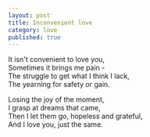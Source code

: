 ```yaml
---
layout: post
title: Inconvenient love
category: love
published: true
---
```


It isn't convenient to love you,  
Sometimes it brings me pain -  
The struggle to get what I think I lack,  
The yearning for safety or gain.


Losing the joy of the moment,  
I grasp at dreams that came,  
Then I let them go, hopeless and grateful,  
And I love you, just the same.
